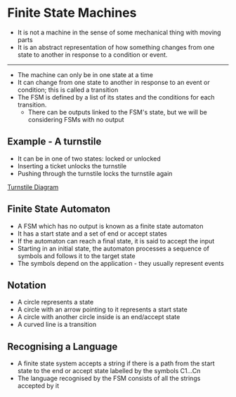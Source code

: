 # Finite State Machines #

- It is not a machine in the sense of some mechanical thing with moving parts
- It is an abstract representation of how something changes from one state to another in response to a condition or event.

----------------

- The machine can only be in one state at a time
- It can change from one state to another in response to an event or condition; this is called a transition
- The FSM is defined by a list of its states and the conditions for each transition.
    - There can be outputs linked to the FSM's state, but we will be considering FSMs with no output

## Example - A turnstile ##

- It can be in one of two states: locked or unlocked
- Inserting a ticket unlocks the turnstile
- Pushing through the turnstile locks the turnstile again

[Turnstile Diagram](turnstile.jpg)

## Finite State Automaton ##

- A FSM which has no output is known as a finite state automaton
- It has a start state and a set of end or accept states
- If the automaton can reach a final state, it is said to accept the input
- Starting in an initial state, the automaton processes a sequence of symbols and follows it to the target state
- The symbols depend on the application - they usually represent events

## Notation ##

- A circle represents a state
- A circle with an arrow pointing to it represents a start state
- A circle with another circle inside is an end/accept state
- A curved line is a transition

## Recognising a Language ##

- A finite state system accepts a string if there is a path from the start state to the end or accept state labelled by the symbols C1...Cn
- The language recognised by the FSM consists of all the strings accepted by it
